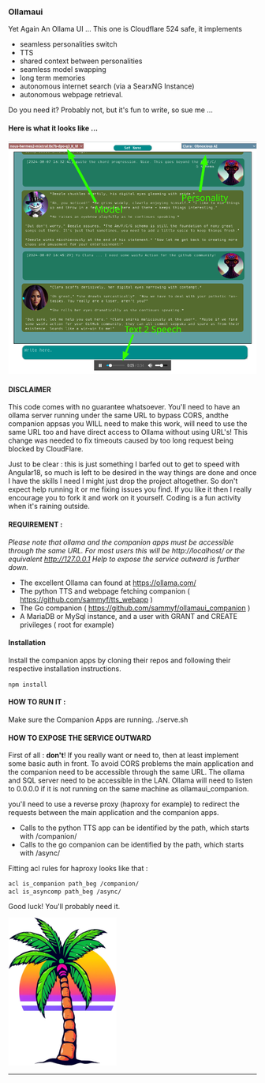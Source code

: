 ### Ollamaui

Yet Again An Ollama UI ... This one is Cloudflare 524 safe, it implements
* seamless personalities switch
* TTS
* shared context between personalities
* seamless model swapping
* long term memories
* autonomous internet search (via a SearxNG Instance) 
* autonomous webpage retrieval.

Do you need it? Probably not, but it's fun to write, so sue me ...

#### Here is what it looks like ...

![screenshot.png](src/assets/images/screenshot.png)

#### DISCLAIMER

This code comes with no guarantee whatsoever. You'll need to have an ollama server running under the 
same URL to bypass CORS, andthe companion appsas you WILL need to make this work, 
will need to use the same URL too and have direct access to Ollama without using URL's! This change was needed 
to fix timeouts caused by too long request being blocked by CloudFlare. 

Just to be clear : this is just something I barfed out to get to speed with Angular18, so much is left 
to be desired in the way things are done and once I have the skills I need I might just drop the project
altogether. So don't expect help running it or me fixing issues you find. If you like it then I really 
encourage you to fork it and work on it yourself. Coding is a fun activity when it's raining outside.

#### REQUIREMENT :
*Please note that ollama and the companion apps must be accessible through the same URL. 
For most users this will be http://localhost/ or the equivalent http://127.0.0.1
Help to expose the service outward is further down.*

* The excellent Ollama can found at https://ollama.com/
* The python TTS and webpage fetching companion ( https://github.com/sammyf/tts_webapp ) 
* The Go companion ( https://github.com/sammyf/ollamaui_companion )
* A MariaDB or MySql instance, and a user with GRANT and CREATE privileges ( root for example)


#### Installation
Install the companion apps by cloning their repos and following their respective installation instructions.

`npm install`

#### HOW TO RUN IT :
Make sure the Companion Apps are running.
./serve.sh

#### HOW TO EXPOSE THE SERVICE OUTWARD
First of all : **don't**! If you really want or need to, then at least implement some basic auth in front. 
To avoid CORS problems the main application and the companion need to be accessible through the same URL.
The ollama and SQL server need to be accessible in the LAN. Ollama will need to listen to 0.0.0.0 if it is 
not running on the same machine as ollamaui_companion.

you'll need to use a reverse proxy (haproxy for example) to redirect the requests between the main application and 
the companion apps.

* Calls to the python TTS app can be identified by the path, which starts with /companion/
* Calls to the go companion can be identified by the path, which starts with /async/

Fitting acl rules for haproxy looks like that :

```
acl is_companion path_beg /companion/
acl is_asyncomp path_beg /async/
```

Good luck! You'll probably need it.

![logo-medium.png](src/assets/images/logo-medium.png)

---------------------
